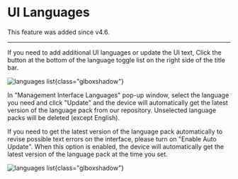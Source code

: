 # UI Languages

This feature was added since v4.6.

---
If you need to add additional UI languages or update the UI text, Click the button at the bottom of the language toggle list on the right side of the title bar.

![languages list](/ui_languages/languages_list.png){class="glboxshadow"}

In "Management Interface Languages" pop-up window, select the language you need and click "Update" and the device will automatically get the latest version of the language pack from our repository. Unselected language packs will be deleted (except English).

If you need to get the latest version of the language pack automatically to revise possible text errors on the interface, please turn on "Enable Auto Update". When this option is enabled, the device will automatically get the latest version of the language pack at the time you set.

![languages list](/ui_languages/languages_list.png){class="glboxshadow"}
